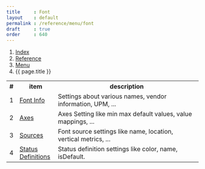```yaml
---
title     : Font
layout    : default
permalink : /reference/menu/font
draft     : true
order     : 640
---
```


<nav aria-label="breadcrumb">
  <ol class="breadcrumb small">
    <li class="breadcrumb-item"><a href="{{ site.url }}">Index</a></li>
    <li class="breadcrumb-item"><a href="{{ site.url }}/reference">Reference</a></li>
    <li class="breadcrumb-item"><a href="{{ site.url }}/reference/menu">Menu</a></li>
    <li class="breadcrumb-item active" aria-current="page">{{ page.title }}</li>
  </ol>
</nav>

<table class='table table-hover'>
<tr>
<th width='5%'>#</th>
<th width='20%'>item</th>
<th width='75%'>description</th>
</tr>
<tr>
<td>1</td>
<td><a href=''>Font Info</a></td>
<td>Settings about various names, vendor information, UPM, ...</td>
</tr>
<tr>
<td>2</td>
<td><a href=''>Axes</a></td>
<td>Axes Setting like min max default values, value mappings, ...</td>
</tr>
<tr>
<td>3</td>
<td><a href=''>Sources</a></td>
<td>Font source settings like name, location, vertical metrics, ...</td>
</tr>
<tr>
<td>4</td>
<td><a href='{{ site.url }}/reference/menu/font/status-colors'>Status Definitions</a></td>
<td>Status definition settings like color, name, isDefault.</td>
</tr>
</table>
